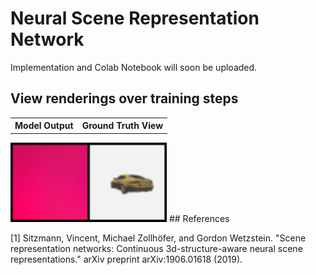 # Neural Scene Representation Network

Implementation and Colab Notebook will soon be uploaded. 

## View renderings over training steps

<table><tbody>
<!-- START TABLE -->
<!-- TABLE HEADER -->
<th valign="bottom">Model Output</th>
<th valign="bottom">Ground Truth View</th>
<!-- TABLE BODY -->
</tbody></table>
<img src="imgs/srn_single_scene.gif" width="250"/>
<!--
![training gif](https://github.com/YooPaul/neural_scene_representations/blob/main/SRNs/imgs/srn_single_scene.gif)
-->
## References

[1] Sitzmann, Vincent, Michael Zollhöfer, and Gordon Wetzstein. "Scene representation networks: Continuous 3d-structure-aware neural scene representations." arXiv preprint arXiv:1906.01618 (2019).
